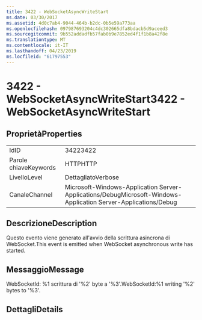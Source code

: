 ```yaml
---
title: 3422 - WebSocketAsyncWriteStart
ms.date: 03/30/2017
ms.assetid: 4d0c7ab4-9044-464b-b2dc-0b5e59a773aa
ms.openlocfilehash: 097987693204c4dc302665dfa8bdacb5d9aceed3
ms.sourcegitcommit: 9b552addadfb57fab0b9e7852ed4f1f1b8a42f8e
ms.translationtype: MT
ms.contentlocale: it-IT
ms.lasthandoff: 04/23/2019
ms.locfileid: "61797553"
---
```

# <a name="3422---websocketasyncwritestart"></a><span data-ttu-id="ba009-102">3422 - WebSocketAsyncWriteStart</span><span class="sxs-lookup"><span data-stu-id="ba009-102">3422 - WebSocketAsyncWriteStart</span></span>
## <a name="properties"></a><span data-ttu-id="ba009-103">Proprietà</span><span class="sxs-lookup"><span data-stu-id="ba009-103">Properties</span></span>  
  
|||  
|-|-|  
|<span data-ttu-id="ba009-104">Id</span><span class="sxs-lookup"><span data-stu-id="ba009-104">ID</span></span>|<span data-ttu-id="ba009-105">3422</span><span class="sxs-lookup"><span data-stu-id="ba009-105">3422</span></span>|  
|<span data-ttu-id="ba009-106">Parole chiave</span><span class="sxs-lookup"><span data-stu-id="ba009-106">Keywords</span></span>|<span data-ttu-id="ba009-107">HTTP</span><span class="sxs-lookup"><span data-stu-id="ba009-107">HTTP</span></span>|  
|<span data-ttu-id="ba009-108">Livello</span><span class="sxs-lookup"><span data-stu-id="ba009-108">Level</span></span>|<span data-ttu-id="ba009-109">Dettagliato</span><span class="sxs-lookup"><span data-stu-id="ba009-109">Verbose</span></span>|  
|<span data-ttu-id="ba009-110">Canale</span><span class="sxs-lookup"><span data-stu-id="ba009-110">Channel</span></span>|<span data-ttu-id="ba009-111">Microsoft-Windows-Application Server-Applications/Debug</span><span class="sxs-lookup"><span data-stu-id="ba009-111">Microsoft-Windows-Application Server-Applications/Debug</span></span>|  
  
## <a name="description"></a><span data-ttu-id="ba009-112">Descrizione</span><span class="sxs-lookup"><span data-stu-id="ba009-112">Description</span></span>  
 <span data-ttu-id="ba009-113">Questo evento viene generato all'avvio della scrittura asincrona di WebSocket.</span><span class="sxs-lookup"><span data-stu-id="ba009-113">This event is emitted when WebSocket asynchronous write has started.</span></span>  
  
## <a name="message"></a><span data-ttu-id="ba009-114">Messaggio</span><span class="sxs-lookup"><span data-stu-id="ba009-114">Message</span></span>  
 <span data-ttu-id="ba009-115">WebSocketId: %1 scrittura di '%2' byte a '%3'.</span><span class="sxs-lookup"><span data-stu-id="ba009-115">WebSocketId:%1 writing '%2' bytes to '%3'.</span></span>  
  
## <a name="details"></a><span data-ttu-id="ba009-116">Dettagli</span><span class="sxs-lookup"><span data-stu-id="ba009-116">Details</span></span>
